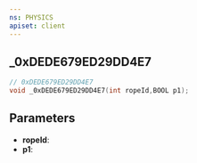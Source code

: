 ```yaml
---
ns: PHYSICS
apiset: client
---
```

## _0xDEDE679ED29DD4E7

```c
// 0xDEDE679ED29DD4E7
void _0xDEDE679ED29DD4E7(int ropeId,BOOL p1);
```


## Parameters
* **ropeId**:
* **p1**:




